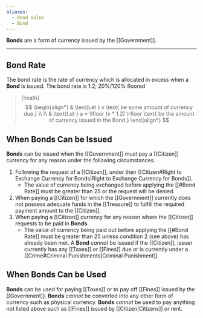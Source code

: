 ```yaml
---
aliases:
  - Bond Value
  - Bond
---
```


**Bonds** are a form of currency issued by the [[Government]].

---
## Bond Rate
The bond rate is the rate of currency which is allocated in excess when a **Bond** is issued. The bond rate is 1.2; 20%/120% floored
> [!math]
> $$ \begin{align*}
> & \text{Let } v \text{ be some amount of currency due.} \\
> \\
> & \text{Let } a = \lfloor (v * 1.2) \rfloor \text{ be the amount of currency issued in the Bond.}
> \end{align*} $$
## When Bonds Can be Issued
**Bonds** can be issued when the [[Government]] must pay a [[Citizen]] currency for any reason under the following circumstances.
1. Following the request of a [[Citizen]], under their [[Citizen#Right to Exchange Currency for Bonds|Right to Exchange Currency for Bonds]].
	- The value of currency being exchanged before applying the [[#Bond Rate]] must be greater than 25 or the request will be denied.
2. When paying a [[Citizen]] for which the [[Government]] currently does not possess adequate funds in the [[Treasure]] to fulfill the required payment amount to the [[Citizen]].
3. When paying a [[Citizen]] currency for any reason where the [[Citizen]] requests to be paid in **Bonds**.
	- The value of currency being paid out before applying the [[#Bond Rate]] must be greater than 25 unless condition 2 (see above) has already been met.
A **Bond** *cannot* be issued if the [[Citizen]], issuer currently has any [[Taxes]] or [[Fines]] due or is currently under a [[Crime#Criminal Punishments|Criminal Punishment]].
## When Bonds Can be Used
**Bonds** can be used for paying [[Taxes]] or to pay off [[Fines]] issued by the [[Government]]. **Bonds** *cannot* be converted into any other form of currency such as physical currency. **Bonds** *cannot* be used to pay anything not listed above such as [[Fines]] issued by [[Citizen|Citizens]] or rent.